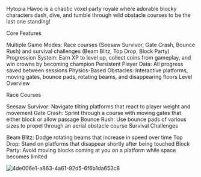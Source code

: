 Hytopia Havoc is a chaotic voxel party royale where adorable blocky characters dash, dive, and tumble through wild obstacle courses to be the last one standing!

Core Features

Multiple Game Modes: Race courses (Seesaw Survivor, Gate Crash, Bounce Rush) and survival challenges (Beam Blitz, Top Drop, Block Party)
Progression System: Earn XP to level up, collect coins from gameplay, and win crowns by becoming champion
Persistent Player Data: All progress saved between sessions
Physics-Based Obstacles: Interactive platforms, moving gates, bounce pads, rotating beams, and disappearing floors
Level Overview

Race Courses

Seesaw Survivor: Navigate tilting platforms that react to player weight and movement
Gate Crash: Sprint through a course with moving gates that either block or allow passage
Bounce Rush: Use bounce pads of various sizes to propel through an aerial obstacle course
Survival Challenges

Beam Blitz: Dodge rotating beams that increase in speed over time
Top Drop: Stand on platforms that disappear shortly after being touched
Block Party: Avoid moving blocks coming at you on a platform while space becomes limited


![4de006e1-a863-4a61-92d5-6f6b1da653c8](https://github.com/user-attachments/assets/3196e910-74b6-45dc-b1ac-768d1aec8a3c)
